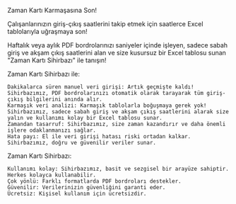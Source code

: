 Zaman Kartı Karmaşasına Son!

Çalışanlarınızın giriş-çıkış saatlerini takip etmek için saatlerce Excel tablolarıyla uğraşmaya son!

Haftalık veya aylık PDF bordrolarınızı saniyeler içinde işleyen, sadece sabah giriş ve akşam çıkış saatlerini alan ve size kusursuz bir Excel tablosu sunan "Zaman Kartı Sihirbazı" ile tanışın!

Zaman Kartı Sihirbazı ile:

    Dakikalarca süren manuel veri girişi: Artık geçmişte kaldı! Sihirbazımız, PDF bordrolarınızı otomatik olarak tarayarak tüm giriş-çıkış bilgilerini anında alır.
    Karmaşık veri analizi: Karmaşık tablolarla boğuşmaya gerek yok! Sihirbazımız, sadece sabah giriş ve akşam çıkış saatlerini alarak size yalın ve kullanımı kolay bir Excel tablosu sunar.
    Zamandan tasarruf: Sihirbazımız, size zaman kazandırır ve daha önemli işlere odaklanmanızı sağlar.
    Hata payı: El ile veri girişi hatası riski ortadan kalkar. Sihirbazımız, doğru ve güvenilir veriler sunar.

Zaman Kartı Sihirbazı:

    Kullanımı kolay: Sihirbazımız, basit ve sezgisel bir arayüze sahiptir. Herkes kolayca kullanabilir.
    Çok yönlü: Farklı formatlarda PDF bordroları destekler.
    Güvenilir: Verilerinizin güvenliğini garanti eder.
    Ücretsiz: Kişisel kullanım için ücretsizdir.
